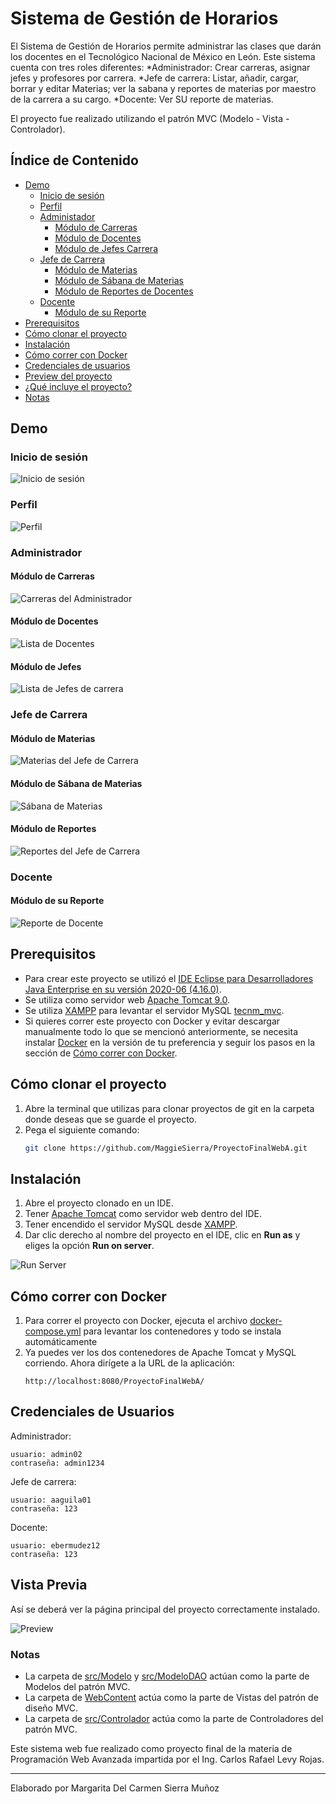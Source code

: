 # Sistema de Gestión de Horarios
El Sistema de Gestión de Horarios permite administrar las clases que darán los docentes en el Tecnológico Nacional de México en León. Este sistema cuenta con tres roles diferentes: 
 *Administrador: Crear carreras, asignar jefes y profesores por carrera.
 *Jefe de carrera:  Listar, añadir, cargar, borrar y editar Materias; ver la sabana y reportes de materias por maestro de la carrera a su cargo.
 *Docente: Ver SU reporte de materias.
 
El proyecto fue realizado utilizando el patrón MVC (Modelo - Vista - Controlador).

## Índice de Contenido
* [Demo](#demo-)
    * [Inicio de sesión](#inicio-de-sesión)
    * [Perfil](#perfil)
    * [Administador](#administrador)
        * [Módulo de Carreras](#módulo-de-carreras)
        * [Módulo de Docentes](#módulo-de-docentes)
        * [Módulo de Jefes Carrera](#módulo-de-jefes)
    * [Jefe de Carrera](#jefe-de-carrera)
        * [Módulo de Materias](#módulo-de-materias)
        * [Módulo de Sábana de Materias](#módulo-de-sábana-de-materias)
        * [Módulo de Reportes de Docentes](#módulo-de-reportes)
    * [Docente](#docente)
        * [Módulo de su Reporte](#módulo-de-reporte-docente)
* [Prerequisitos](#prerequisitos-)
* [Cómo clonar el proyecto](#cómo-clonar-el-proyecto-)
* [Instalación](#instalación-)
* [Cómo correr con Docker](#cómo-correr-con-docker-)
* [Credenciales de usuarios](#credenciales-de-usuarios-)
* [Preview del proyecto](#preview-del-proyecto-)
* [¿Qué incluye el proyecto?](#qué-incluye-el-proyecto-)
* [Notas](#notas-%EF%B8%8F)

## Demo 
### Inicio de sesión
![Inicio de sesión](img/inicio-de-sesion.png)
### Perfil
![Perfil](img/perfil.png)
### Administrador
#### Módulo de Carreras
![Carreras del Administrador](img/carreras.gif)
#### Módulo de Docentes
![Lista de Docentes](img/docentes.gif)
#### Módulo de Jefes
![Lista de Jefes de carrera](img/jefes.gif)
### Jefe de Carrera
#### Módulo de Materias
![Materias del Jefe de Carrera](img/materias.gif)
#### Módulo de Sábana de Materias
![Sábana de Materias](img/sabana-materias.gif)
#### Módulo de Reportes
![Reportes del Jefe de Carrera](img/reportes.gif)
### Docente
#### Módulo de su Reporte
![Reporte de Docente](img/reporte-docente.gif)
## Prerequisitos
* Para crear este proyecto se utilizó el [IDE Eclipse para Desarrolladores Java Enterprise en su versión 2020-06 (4.16.0)](https://www.eclipse.org/downloads/packages/release/2020-06/r/eclipse-ide-enterprise-java-developers).
* Se utiliza como servidor web [Apache Tomcat 9.0](https://tomcat.apache.org/download-90.cgi).
* Se utiliza [XAMPP](https://www.apachefriends.org/es/download.html) para levantar el servidor MySQL [tecnm_mvc](database/proyecto_mvc.sql).
* Si quieres correr este proyecto con Docker y evitar descargar manualmente todo lo que se mencionó anteriormente, se necesita instalar [Docker](https://www.docker.com/products/docker-desktop) en la versión de tu preferencia y seguir los pasos en la sección de [Cómo correr con Docker](#cómo-correr-con-docker).

## Cómo clonar el proyecto
1. Abre la terminal que utilizas para clonar proyectos de git en la carpeta donde deseas que se guarde el proyecto.
2. Pega el siguiente comando:
    ```bash
    git clone https://github.com/MaggieSierra/ProyectoFinalWebA.git
    ```

## Instalación
1. Abre el proyecto clonado en un IDE.
3. Tener [Apache Tomcat](#prerequisitos) como servidor web dentro del IDE.
4. Tener encendido el servidor MySQL desde [XAMPP](#prerequisitos).
5. Dar clic derecho al nombre del proyecto en el IDE, clic en **Run as** y eliges la opción **Run on server**.

![Run Server](img/run-proyecto.gif)

## Cómo correr con Docker
1. Para correr el proyecto con Docker, ejecuta el archivo [docker-compose.yml](docker-compose.yml) para levantar los contenedores y todo se instala automáticamente
2. Ya puedes ver los dos contenedores de Apache Tomcat y MySQL corriendo. Ahora dirígete a la URL de la aplicación:
    ```
    http://localhost:8080/ProyectoFinalWebA/
    ```

## Credenciales de Usuarios
Administrador:
```
usuario: admin02
contraseña: admin1234
```

Jefe de carrera:
```
usuario: aaguila01
contraseña: 123
```

Docente:
```
usuario: ebermudez12
contraseña: 123
```

## Vista Previa
Así se deberá ver la página principal del proyecto correctamente instalado.

![Preview](img/pagina.gif)

### Notas
* La carpeta de [src/Modelo](/src/Modelo) y [src/ModeloDAO](/src/ModeloDAO) actúan como la parte de Modelos del patrón MVC.
* La carpeta de [WebContent](/WebContent) actúa como la parte de Vistas del patrón de diseño MVC.
* La carpeta de [src/Controlador](/src/Controlador) actúa como la parte de Controladores del patrón MVC.

Este sistema web fue realizado como proyecto final de la materia de Programación Web Avanzada impartida por el Ing. Carlos Rafael Levy Rojas.

---
Elaborado por Margarita Del Carmen Sierra Muñoz
